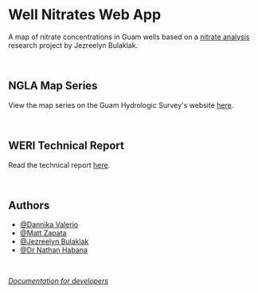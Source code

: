 # Well Nitrates Web App
A map of nitrate concentrations in Guam wells based on a [nitrate analysis](https://guamhydrologicsurvey.uog.edu/index.php/interagency-maps/) research project by Jezreelyn Bulaklak. 

<br>

## NGLA Map Series 
View the map series on the Guam Hydrologic Survey's website [here](https://guamhydrologicsurvey.uog.edu/index.php/2021/08/23/nitrate-n-and-sources/).

<br>

## WERI Technical Report 
Read the technical report [here](#).


<br>

## Authors

- [@Dannika Valerio](#)
- [@Matt Zapata](#)
- [@Jezreelyn Bulaklak](#)
- [@Dr Nathan Habana](#)

<br>

[_Documentation for developers_](./DOCS.md)